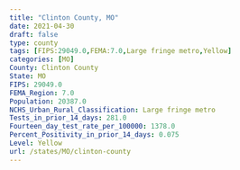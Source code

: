 ```yaml
---
title: "Clinton County, MO"
date: 2021-04-30
draft: false
type: county
tags: [FIPS:29049.0,FEMA:7.0,Large fringe metro,Yellow]
categories: [MO]
County: Clinton County
State: MO
FIPS: 29049.0
FEMA_Region: 7.0
Population: 20387.0
NCHS_Urban_Rural_Classification: Large fringe metro
Tests_in_prior_14_days: 281.0
Fourteen_day_test_rate_per_100000: 1378.0
Percent_Positivity_in_prior_14_days: 0.075
Level: Yellow
url: /states/MO/clinton-county
---
```



